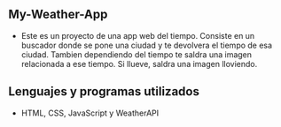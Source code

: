 ## My-Weather-App
- Este es un proyecto de una app web del tiempo. Consiste en un buscador donde se pone una ciudad y te devolvera el tiempo de esa ciudad. Tambien dependiendo del tiempo te saldra una imagen relacionada a ese tiempo. Si llueve, saldra una imagen lloviendo.
## Lenguajes y programas utilizados
- HTML, CSS, JavaScript y WeatherAPI
